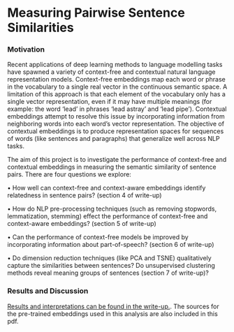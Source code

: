 # Measuring Pairwise Sentence Similarities


### Motivation
Recent applications of deep learning methods to language modelling tasks have spawned a variety of context-free and contextual natural language representation models. Context-free embeddings map each word or phrase in the vocabulary to a single real vector in the continuous semantic space. A limitation of this approach is that each element of the vocabulary only has a single vector representation, even if it may have multiple meanings (for example: the word ‘lead’ in phrases ‘lead astray’ and ‘lead pipe’). Contextual embeddings attempt to resolve this issue by incorporating information from neighboring words into each word’s vector representation. The objective of contextual embeddings is to produce representation spaces for sequences of words (like sentences and paragraphs) that generalize well across NLP tasks. 

The aim of this project is to investigate the performance of context-free and contextual embeddings in measuring the semantic similarity of sentence pairs. There are four questions we explore:

•	How well can context-free and context-aware embeddings identify relatedness in sentence pairs? (section 4 of write-up)

•	How do NLP pre-processing techniques (such as removing stopwords, lemmatization, stemming) effect the performance of context-free and context-aware embeddings? (section 5 of write-up)

•	Can the performance of context-free models be improved by incorporating information about part-of-speech? (section 6 of write-up)

•	Do dimension reduction techniques (like PCA and TSNE) qualitatively capture the similarities between sentences? Do unsupervised clustering methods reveal meaning groups of sentences (section 7 of write-up)?

### Results and Discussion
[Results and interpretations can be found in the write-up.](https://github.com/ataxali/sentence_similarity/blob/master/results_report.pdf). The sources for the pre-trained embeddings used in this analysis are also included in this pdf. 
